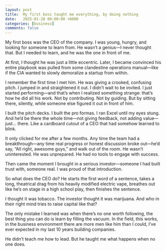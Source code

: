 ```yaml
---
layout: post
title:  My first boss taught me everything, by doing nothing
date:   2025-01-28 00:00:00 +0000
categories: [business]
comments: false
---
```


My first boss was the CEO of the company. I was young, hungry, and looking for someone to learn from. He wasn’t a genius—I never thought that. But I needed to learn, and he was the one in front of me.

At first, I thought he was just a little eccentric. Later, I became convinced his entire playbook was pulled from some clandestine operations manual—like if the CIA wanted to slowly demoralize a startup from within.

I remember the first time I met him. He was giving a crooked, confusing pitch. I jumped in and straightened it out. I didn’t wait to be invited. I just started performing—and that’s when I realized something strange: that’s how he did all his work.
Not by contributing. Not by guiding. But by sitting there, silently, while someone else figured it out in front of him.

I built the pitch decks. I built the pro formas. I ran Excel until my eyes stung. And he’d be there the whole time—not giving feedback, not adding value—just… there. Like a cardboard cutout of a CEO that had somehow learned to blink.

It only clicked for me after a few months. Any time the team had a breakthrough—any time real progress or honest discussion broke out—he’d say, “All right, awesome guys,” and walk out of the room.
He wasn’t uninterested. He was unprepared. He had no tools to engage with success.

Then came the moment I brought in a serious investor—someone I had built trust with, someone real. I was proud of that introduction.

So what does the CEO do?
He starts the first word of a sentence, takes a long, theatrical drag from his heavily modified electric vape, breathes out like he’s on stage in a high school play, then finishes the sentence.

I thought it was tobacco. The investor thought it was marijuana.
And who in their right mind tries to raise capital like that?

The only mistake I learned was when there’s no one worth following, the best thing you can do is learn by filling the vacuum. In the field, this works, in the business environment there are more men like him than I could, I’ve ever expected in my last 10 years building companies.

He didn’t teach me how to lead.
But he taught me what happens when no one does.
